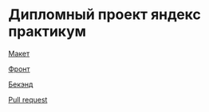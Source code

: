 # Дипломный проект яндекс практикум

[Макет](https://disk.yandex.ru/d/bUTb4INMfvGRlA)

[Фронт](https://gulshat-movie.nomoreparties.co)

[Бекэнд](https://api.gulshat-movie.nomoredomains.xyz)

[Pull request](https://github.com/GulshatG/movies-explorer-frontend/pull/3)


